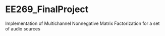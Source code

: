 # EE269_FinalProject

Implementation of Multichannel Nonnegative Matrix Factorization for a set of audio sources 

